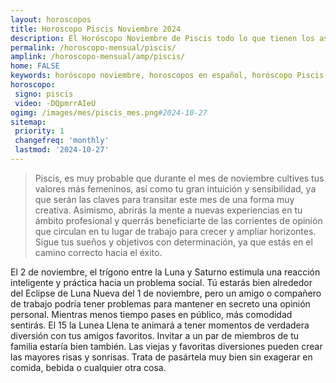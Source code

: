 ```yaml
---
layout: horoscopos
title: Horoscopo Piscis Noviembre 2024
description: El Horóscopo Noviembre de Piscis todo lo que tienen los astros preparados para este mes, amor, trabajo, familia. Todo sobre astrologia, tarot, predicciones. Horoscopo gratis en español, predicciones y astrología.
permalink: /horoscopo-mensual/piscis/
amplink: /horoscopo-mensual/amp/piscis/
home: FALSE
keywords: horóscopo noviembre, horoscopos en español, horóscopo Piscis noviembre , horóscopo esperanza gracia, horoscop, horóscopos gratis, horoscopo Piscis, Tarot, Astrologia, Zodíaco, Piscis, horoscopo gratis, horoscopo del mes 
horoscopo:
 signo: piscis
 video: -DQpmrrAIeU
ogimg: /images/mes/piscis_mes.png#2024-10-27
sitemap:
 priority: 1
 changefreq: 'monthly'
 lastmod: '2024-10-27'
---
```



 > Piscis, es muy probable que durante el mes de noviembre cultives tus valores más femeninos, así como tu gran intuición y sensibilidad, ya que serán las claves para transitar este mes de una forma muy creativa. Asimismo, abrirás la mente a nuevas experiencias en tu ámbito profesional y querrás beneficiarte de las corrientes de opinión que circulan en tu lugar de trabajo para crecer y ampliar horizontes. Sigue tus sueños y objetivos con determinación, ya que estás en el camino correcto hacia el éxito.



El 2 de noviembre, el trígono entre la Luna y Saturno estimula una reacción inteligente y práctica hacia un problema social. Tú estarás bien alrededor del Eclipse de Luna Nueva del 1 de noviembre, pero un amigo o compañero de trabajo podría tener problemas para mantener en secreto una opinión personal. Mientras menos tiempo pases en público, más comodidad sentirás. El 15 la Lunea Llena te animará a tener momentos de verdadera diversión con tus amigos favoritos. Invitar a un par de miembros de tu familia estaría bien también. Las viejas y favoritas diversiones pueden crear las mayores risas y sonrisas. Trata de pasártela muy bien sin exagerar en comida, bebida o cualquier otra cosa.